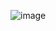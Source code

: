![image](https://user-images.githubusercontent.com/54961082/115452156-ec9f5080-a1d2-11eb-8d25-a5b1edf5c05e.png)

